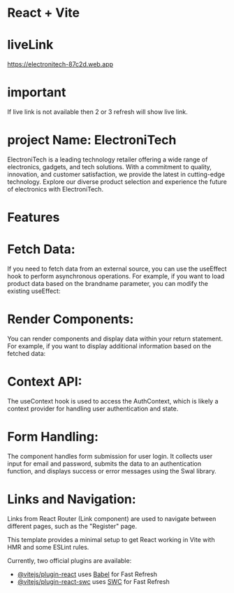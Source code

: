 # React + Vite
# liveLink
https://electronitech-87c2d.web.app
# important
If live link is not available then 2 or 3 refresh will show live link.
# project Name: ElectroniTech
ElectroniTech is a leading technology retailer offering a wide range of electronics, gadgets, and tech solutions. With a commitment to quality, innovation, and customer satisfaction, we provide the latest in cutting-edge technology. Explore our diverse product selection and experience the future of electronics with ElectroniTech.
# Features
# Fetch Data:
 If you need to fetch data from an external source, you can use the useEffect hook to perform asynchronous operations. For example, if you want to load product data based on the brandname parameter, you can modify the existing useEffect:
 # Render Components: 
 You can render components and display data within your return statement. For example, if you want to display additional information based on the fetched data:
 # Context API:
 The useContext hook is used to access the AuthContext, which is likely a context provider for handling user authentication and state.
 # Form Handling: 
 The component handles form submission for user login. It collects user input for email and password, submits the data to an authentication function, and displays success or error messages using the Swal library.
 # Links and Navigation: 
  Links from React Router (Link component) are used to navigate between different pages, such as the "Register" page.

This template provides a minimal setup to get React working in Vite with HMR and some ESLint rules.

Currently, two official plugins are available:

- [@vitejs/plugin-react](https://github.com/vitejs/vite-plugin-react/blob/main/packages/plugin-react/README.md) uses [Babel](https://babeljs.io/) for Fast Refresh
- [@vitejs/plugin-react-swc](https://github.com/vitejs/vite-plugin-react-swc) uses [SWC](https://swc.rs/) for Fast Refresh
